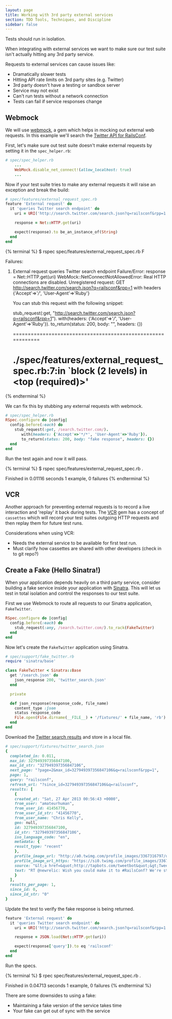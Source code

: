 ```yaml
---
layout: page
title: Working with 3rd party external services
section: TDD Tools, Techniques, and Discipline
sidebar: false
---
```


Tests should run in isolation.

When integrating with external services we want to make sure our test suite
isn't actually hitting any 3rd party service.

Requests to external services can cause issues like:

* Dramatically slower tests
* Hitting API rate limits on 3rd party sites (e.g. Twitter)
* 3rd party doesn't have a testing or sandbox server
* Service may not exist
* Can't run tests without a network connection
* Tests can fail if service responses change

## Webmock

We will use [webmock][1], a gem which helps in mocking out external web
requests. In this example we'll search the [Twitter API for RailsConf][4].

First, let's make sure out test suite doesn't make external requests by setting
it in the `spec_helper.rb`:

```ruby
# spec/spec_helper.rb
    ...
    WebMock.disable_net_connect!(allow_localhost: true)
    ...
```

Now if your test suite tries to make any external requests it will raise an
exception and break the build:

```ruby
# spec/features/external_request_spec.rb
feature 'External request' do
  it 'queries Twitter search endpoint' do
    uri = URI('http://search.twitter.com/search.json?q=railsconf&rpp=1')

    response = Net::HTTP.get(uri)

    expect(response).to be_an_instance_of(String)
  end
end
```

{% terminal %}
$ rspec spec/features/external_request_spec.rb
F

Failures:

  1) External request queries Twitter search endpoint
     Failure/Error: response = Net::HTTP.get(uri)
     WebMock::NetConnectNotAllowedError:
       Real HTTP connections are disabled. Unregistered request: GET http://search.twitter.com/search.json?q=railsconf&rpp=1 with headers {'Accept'=>'*/*', 'User-Agent'=>'Ruby'}

       You can stub this request with the following snippet:

       stub_request(:get, "http://search.twitter.com/search.json?q=railsconf&rpp=1").
         with(headers: {'Accept'=>'*/*', 'User-Agent'=>'Ruby'}).
         to_return(status: 200, body: "", headers: {})

       ============================================================
     # ./spec/features/external_request_spec.rb:7:in `block (2 levels) in <top (required)>'
{% endterminal %}

We can fix this by stubbing any external requests with webmock.

```ruby
# spec/spec_helper.rb
RSpec.configure do |config|
  config.before(:each) do
    stub_request(:get, /search.twitter.com/).
       with(headers: {'Accept'=>'*/*', 'User-Agent'=>'Ruby'}).
       to_return(status: 200, body: "fake response", headers: {})
  end
end
```

Run the test again and now it will pass.

{% terminal %}
$ rspec spec/features/external_request_spec.rb
.

Finished in 0.01116 seconds
1 example, 0 failures
{% endterminal %}

## VCR

Another approach for preventing external requests is to record a live
interaction and 'replay' it back during tests.  The [VCR][2] gem has a concept
of `cassettes` which will record your test suites outgoing HTTP requests and
then replay them for future test runs.

Considerations when using VCR:

* Needs the external service to be available for first test run.
* Must clarify how cassettes are shared with other developers (check in to git
  repo?)

## Create a Fake (Hello Sinatra!)

When your application depends heavily on a third party service, consider
building a fake service inside your application with [Sinatra][3]. This will let
us test in total isolation and control the responses to our test suite.

First we use Webmock to route all requests to our Sinatra application,
`FakeTwitter`.
```ruby
RSpec.configure do |config|
  config.before(:each) do
    stub_request(:any, /search.twitter.com/).to_rack(FakeTwitter)
  end
end
```

Now let's create the `FakeTwitter` application using Sinatra.

```ruby
# spec/support/fake_twitter.rb
require 'sinatra/base'

class FakeTwitter < Sinatra::Base
  get '/search.json' do
    json_response 200, 'twitter_search.json'
  end

  private

  def json_response(response_code, file_name)
    content_type :json
    status response_code
    File.open(File.dirname(__FILE__) + '/fixtures/' + file_name, 'rb').read
  end
end
```

Download the [Twitter search results][4] and store in a local file.

```ruby
# spec/support/fixtures/twitter_search.json
{
  completed_in: 0.011,
  max_id: 327949397356847100,
  max_id_str: "327949397356847106",
  next_page: "?page=2&max_id=327949397356847106&q=railsconf&rpp=1",
  page: 1,
  query: "railsconf",
  refresh_url: "?since_id=327949397356847106&q=railsconf",
  results: [
    {
    created_at: "Sat, 27 Apr 2013 00:56:43 +0000",
    from_user: "amateurhuman",
    from_user_id: 41456770,
    from_user_id_str: "41456770",
    from_user_name: "Chris Kelly",
    geo: null,
    id: 327949397356847100,
    id_str: "327949397356847106",
    iso_language_code: "en",
    metadata: {
    result_type: "recent"
    },
    profile_image_url: "http://a0.twimg.com/profile_images/3367316797/d007420a547564a586957a252c9a1fe6_normal.jpeg",
    profile_image_url_https: "https://si0.twimg.com/profile_images/3367316797/d007420a547564a586957a252c9a1fe6_normal.jpeg",
    source: "&lt;a href=&quot;http://tapbots.com/tweetbot&quot;&gt;Tweetbot for iOS&lt;/a&gt;",
    text: "RT @newrelic: Wish you could make it to #RailsConf? We're streaming the keynotes to our #SanFrancisco office. Register here: http://t.co/4jYIojxJiN"
    }
  ],
  results_per_page: 1,
  since_id: 0,
  since_id_str: "0"
}
```

Update the test to verify the fake response is being returned.

```ruby
feature 'External request' do
  it 'queries Twitter search endpoint' do
    uri = URI('http://search.twitter.com/search.json?q=railsconf&rpp=1')

    response = JSON.load(Net::HTTP.get(uri))

    expect(response['query']).to eq 'railsconf'
  end
end
```

Run the specs.

{% terminal %}
$ rpec spec/features/external_request_spec.rb
.

Finished in 0.04713 seconds
1 example, 0 failures
{% endterminal %}

There are some downsides to using a fake:

* Maintaining a fake version of the service takes time
* Your fake can get out of sync with the service

[1]: https://github.com/bblimke/webmock
[2]: https://github.com/vcr/vcr
[3]: http://www.sinatrarb.com/
[4]: http://search.twitter.com/search.json?q=railsconf&rpp=1
